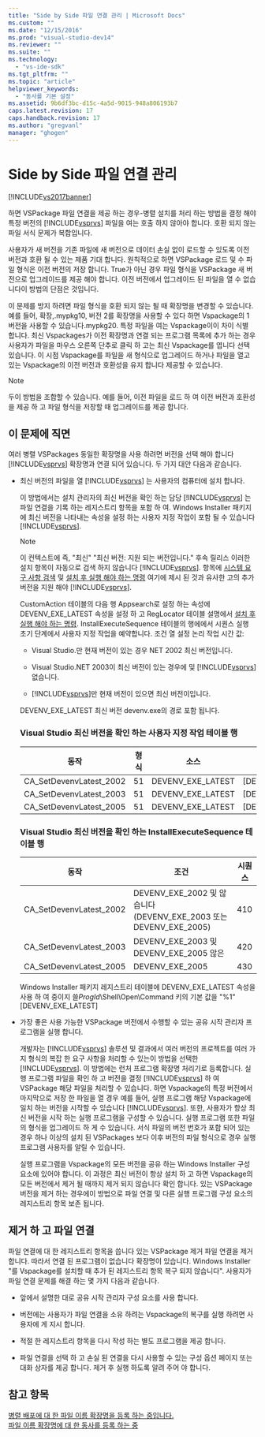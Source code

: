 ```yaml
---
title: "Side by Side 파일 연결 관리 | Microsoft Docs"
ms.custom: ""
ms.date: "12/15/2016"
ms.prod: "visual-studio-dev14"
ms.reviewer: ""
ms.suite: ""
ms.technology: 
  - "vs-ide-sdk"
ms.tgt_pltfrm: ""
ms.topic: "article"
helpviewer_keywords: 
  - "동사를 기본 설정"
ms.assetid: 9b6df3bc-d15c-4a5d-9015-948a806193b7
caps.latest.revision: 17
caps.handback.revision: 17
ms.author: "gregvanl"
manager: "ghogen"
---
```

# Side by Side 파일 연결 관리
[!INCLUDE[vs2017banner](../code-quality/includes/vs2017banner.md)]

하면 VSPackage 파일 연결을 제공 하는 경우\-병렬 설치를 처리 하는 방법을 결정 해야 특정 버전의 [!INCLUDE[vsprvs](../code-quality/includes/vsprvs_md.md)] 파일을 여는 호출 하지 않아야 합니다.  호환 되지 않는 파일 서식 문제가 복합입니다.  
  
 사용자가 새 버전을 기존 파일에 새 버전으로 데이터 손실 없이 로드할 수 있도록 이전 버전과 호환 될 수 있는 제품 기대 합니다.  원칙적으로 하면 VSPackage 로드 및 수 파일 형식은 이전 버전의 저장 합니다.  True가 아닌 경우 파일 형식을 VSPackage 새 버전으로 업그레이드를 제공 해야 합니다.  이전 버전에서 업그레이드 된 파일을 열 수 없습니다이 방법의 단점은 것입니다.  
  
 이 문제를 방지 하려면 파일 형식을 호환 되지 않는 될 때 확장명을 변경할 수 있습니다.  예를 들어, 확장,.mypkg10, 버전 2를 확장명을 사용할 수 있다 하면 Vspackage의 1 버전을 사용할 수 있습니다.mypkg20.  특정 파일을 여는 Vspackage이이 차이 식별 합니다.  최신 Vspackages가 이전 확장명과 연결 되는 프로그램 목록에 추가 하는 경우 사용자가 파일을 마우스 오른쪽 단추로 클릭 하 고는 최신 Vspackage를 엽니다 선택 있습니다.  이 시점 Vspackage를 파일을 새 형식으로 업그레이드 하거나 파일을 열고 있는 Vspackage의 이전 버전과 호환성을 유지 합니다 제공할 수 있습니다.  
  
> [!NOTE]
>  두이 방법을 조합할 수 있습니다.  예를 들어, 이전 파일을 로드 하 여 이전 버전과 호환성을 제공 하 고 파일 형식을 저장할 때 업그레이드를 제공 합니다.  
  
## 이 문제에 직면  
 여러 병렬 VSPackages 동일한 확장명을 사용 하려면 버전을 선택 해야 합니다 [!INCLUDE[vsprvs](../code-quality/includes/vsprvs_md.md)] 확장명과 연결 되어 있습니다.  두 가지 대안 다음과 같습니다.  
  
-   최신 버전의 파일을 열 [!INCLUDE[vsprvs](../code-quality/includes/vsprvs_md.md)] 는 사용자의 컴퓨터에 설치 합니다.  
  
     이 방법에서는 설치 관리자의 최신 버전을 확인 하는 담당 [!INCLUDE[vsprvs](../code-quality/includes/vsprvs_md.md)] 는 파일 연결을 기록 하는 레지스트리 항목을 포함 하 여.  Windows Installer 패키지에 최신 버전을 나타내는 속성을 설정 하는 사용자 지정 작업이 포함 될 수 있습니다 [!INCLUDE[vsprvs](../code-quality/includes/vsprvs_md.md)].  
  
    > [!NOTE]
    >  이 컨텍스트에 즉, "최신" "최신 버전: 지원 되는 버전입니다." 후속 릴리스 이러한 설치 항목이 자동으로 검색 하지 않습니다 [!INCLUDE[vsprvs](../code-quality/includes/vsprvs_md.md)].  항목에 [시스템 요구 사항 검색](../extensibility/internals/detecting-system-requirements.md) 및 [설치 후 실행 해야 하는 명령](../extensibility/internals/commands-that-must-be-run-after-installation.md) 여기에 제시 된 것과 유사한 고의 추가 버전을 지원 해야 [!INCLUDE[vsprvs](../code-quality/includes/vsprvs_md.md)].  
  
     CustomAction 테이블의 다음 행 Appsearch로 설정 하는 속성에 DEVENV\_EXE\_LATEST 속성을 설정 하 고 RegLocator 테이블 설명에서 [설치 후 실행 해야 하는 명령](../extensibility/internals/commands-that-must-be-run-after-installation.md).  InstallExecuteSequence 테이블의 행에에서 시퀀스 실행 초기 단계에서 사용자 지정 작업을 예약합니다.  조건 열 설정 논리 작업 시간 값:  
  
    -   Visual Studio.만 현재 버전이 있는 경우 NET 2002 최신 버전입니다.  
  
    -   Visual Studio.NET 2003이 최신 버전이 있는 경우에 및 [!INCLUDE[vsprvs](../code-quality/includes/vsprvs_md.md)] 없습니다.  
  
    -   [!INCLUDE[vsprvs](../code-quality/includes/vsprvs_md.md)]만 현재 버전이 있으면 최신 버전이입니다.  
  
     DEVENV\_EXE\_LATEST 최신 버전 devenv.exe의 경로 포함 됩니다.  
  
    ### Visual Studio 최신 버전을 확인 하는 사용자 지정 작업 테이블 행  
  
    |동작|형식|소스|대상|  
    |--------|--------|--------|--------|  
    |CA\_SetDevenvLatest\_2002|51|DEVENV\_EXE\_LATEST|\[DEVENV\_EXE\_2002\]|  
    |CA\_SetDevenvLatest\_2003|51|DEVENV\_EXE\_LATEST|\[DEVENV\_EXE\_2003\]|  
    |CA\_SetDevenvLatest\_2005|51|DEVENV\_EXE\_LATEST|\[DEVENV\_EXE\_2005\]|  
  
    ### Visual Studio 최신 버전을 확인 하는 InstallExecuteSequence 테이블 행  
  
    |동작|조건|시퀀스|  
    |--------|--------|---------|  
    |CA\_SetDevenvLatest\_2002|DEVENV\_EXE\_2002 및 않습니다 \(DEVENV\_EXE\_2003 또는 DEVENV\_EXE\_2005\)|410|  
    |CA\_SetDevenvLatest\_2003|DEVENV\_EXE\_2003 및 DEVENV\_EXE\_2005 않은|420|  
    |CA\_SetDevenvLatest\_2005|DEVENV\_EXE\_2005|430|  
  
     Windows Installer 패키지 레지스트리 테이블에 DEVENV\_EXE\_LATEST 속성을 사용 하 여 중이지 쓸*ProgId*\\Shell\\Open\\Command 키의 기본 값을 "%1" \[DEVENV\_EXE\_LATEST\]  
  
-   가장 좋은 사용 가능한 VSPackage 버전에서 수행할 수 있는 공유 시작 관리자 프로그램을 실행 합니다.  
  
     개발자는 [!INCLUDE[vsprvs](../code-quality/includes/vsprvs_md.md)] 솔루션 및 결과에서 여러 버전의 프로젝트를 여러 가지 형식의 복잡 한 요구 사항을 처리할 수 있는이 방법을 선택한 [!INCLUDE[vsprvs](../code-quality/includes/vsprvs_md.md)].  이 방법에는 런처 프로그램 확장명 처리기로 등록합니다.  실행 프로그램 파일을 확인 하 고 버전을 결정 [!INCLUDE[vsprvs](../code-quality/includes/vsprvs_md.md)] 하 여 VSPackage 해당 파일을 처리할 수 있습니다.  하면 Vspackage의 특정 버전에서 마지막으로 저장 한 파일을 열 경우 예를 들어, 실행 프로그램 해당 Vspackage에 일치 하는 버전을 시작할 수 있습니다 [!INCLUDE[vsprvs](../code-quality/includes/vsprvs_md.md)].  또한, 사용자가 항상 최신 버전을 시작 하는 실행 프로그램을 구성할 수 있습니다.  실행 프로그램 또한 파일의 형식을 업그레이드 하 게 수 있습니다.  서식 파일의 버전 번호가 포함 되어 있는 경우 하나 이상의 설치 된 VSPackages 보다 이후 버전의 파일 형식으로 경우 실행 프로그램 사용자를 알릴 수 있습니다.  
  
     실행 프로그램을 Vspackage의 모든 버전을 공유 하는 Windows Installer 구성 요소에 있어야 합니다.  이 과정은 최신 버전이 항상 설치 하 고 하면 Vspackage의 모든 버전에서 제거 될 때까지 제거 되지 않습니다 확인 합니다.  있는 VSPackage 버전을 제거 하는 경우에이 방법으로 파일 연결 및 다른 실행 프로그램 구성 요소의 레지스트리 항목 보존 됩니다.  
  
## 제거 하 고 파일 연결  
 파일 연결에 대 한 레지스트리 항목을 씁니다 있는 VSPackage 제거 파일 연결을 제거 합니다.  따라서 연결 된 프로그램이 없습니다 확장명이 있습니다.  Windows Installer "를 Vspackage를 설치할 때 추가 된 레지스트리 항목 복구 되지 않습니다".  사용자가 파일 연결 문제를 해결 하는 몇 가지 다음과 같습니다.  
  
-   앞에서 설명한 대로 공유 시작 관리자 구성 요소를 사용 합니다.  
  
-   버전에는 사용자가 파일 연결을 소유 하려는 Vspackage의 복구를 실행 하려면 사용자에 게 지시 합니다.  
  
-   적절 한 레지스트리 항목을 다시 작성 하는 별도 프로그램을 제공 합니다.  
  
-   파일 연결을 선택 하 고 손실 된 연결을 다시 사용할 수 있는 구성 옵션 페이지 또는 대화 상자를 제공 합니다.  제거 후 실행 하도록 알려 주어 야 합니다.  
  
## 참고 항목  
 [병렬 배포에 대 한 파일 이름 확장명을 등록 하는 중입니다.](../extensibility/registering-file-name-extensions-for-side-by-side-deployments.md)   
 [파일 이름 확장명에 대 한 동사를 등록 하는 중](../extensibility/registering-verbs-for-file-name-extensions.md)